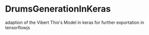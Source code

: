 # DrumsGenerationInKeras
adaption of the Vibert Thio's Model in keras for further exportation in tensorflowjs
